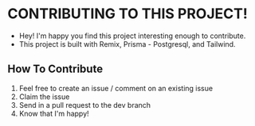 # CONTRIBUTING TO THIS PROJECT!

-   Hey! I'm happy you find this project interesting enough to contribute.
-   This project is built with Remix, Prisma - Postgresql, and Tailwind.

## How To Contribute

1. Feel free to create an issue / comment on an existing issue
2. Claim the issue
3. Send in a pull request to the dev branch
4. Know that I'm happy!
